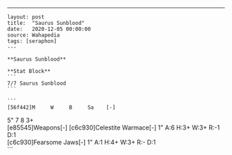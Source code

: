---
    layout: post
    title:  "Saurus Sunblood"
    date:   2020-12-05 00:00:00
    source: Wahapedia
    tags: [seraphon]
    ---
    
    **Saurus Sunblood**
    
    **Stat Block**
    ```
    7/7 Saurus Sunblood
    ```
    
    ```
    [56f442]M     W     B     Sa    [-]
5"    7     8     3+    
[e85545]Weapons[-]
[c6c930]Celestite Warmace[-]
1"     A:6    H:3+   W:3+   R:-1   D:1   
[c6c930]Fearsome Jaws[-]
1"     A:1    H:4+   W:3+   R:-    D:1   
    ```
    
    
    